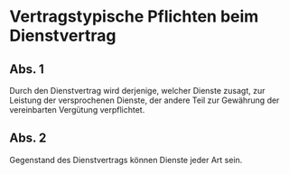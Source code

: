 # Vertragstypische Pflichten beim Dienstvertrag



## Abs. 1

 Durch den Dienstvertrag wird derjenige, welcher Dienste zusagt, zur Leistung der versprochenen Dienste, der andere Teil zur Gewährung der vereinbarten Vergütung verpflichtet.

## Abs. 2

 Gegenstand des Dienstvertrags können Dienste jeder Art sein. 

